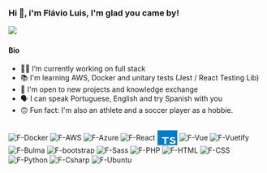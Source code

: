 ### Hi 👋, i'm Flávio Luis, I'm glad you came by!
<div> 
  <a href="https://www.linkedin.com/in/fl%C3%A1vio-almeida-luis-09927a8b" target="_blank"><img src="https://img.shields.io/badge/-LinkedIn-%230077B5?style=for-the-badge&logo=linkedin&logoColor=white" target="_blank"></a> 
  
</div>

  #### Bio

- 👨‍💻  I’m currently working on full stack
- 📚 I'm learning AWS, Docker and unitary tests (Jest / React Testing Lib)
- 🤝 I'm open to new projects and knowledge exchange
- 🗣️ I can speak Portuguese, English and try Spanish with you
- 🙃 Fun fact: I'm also an athlete and a soccer player as a hobbie.

<div style="display: inline_block"><br>
  <img align="center" alt="F-Docker" height="30" width="40" src="https://cdn.jsdelivr.net/gh/devicons/devicon/icons/docker/docker-original-wordmark.svg">
  <img align="center" alt="F-AWS" height="30" width="40" src="https://cdn.jsdelivr.net/gh/devicons/devicon/icons/amazonwebservices/amazonwebservices-original.svg">
  <img align="center" alt="F-Azure" height="30" width="40" src="https://cdn.jsdelivr.net/gh/devicons/devicon/icons/azure/azure-original.svg" >
  <img align="center" alt="F-React" height="30" width="40" src="https://cdn.jsdelivr.net/gh/devicons/devicon/icons/react/react-original.svg" >
  <img align="center" alt="F-Ts" height="30" width="40" src="https://raw.githubusercontent.com/devicons/devicon/master/icons/typescript/typescript-plain.svg">
  <img align="center" alt="F-Vue" height="30" width="40" src="https://cdn.jsdelivr.net/gh/devicons/devicon/icons/vuejs/vuejs-original.svg">
  <img align="center" alt="F-Vuetify" height="30" width="40" src="https://cdn.jsdelivr.net/gh/devicons/devicon/icons/vuetify/vuetify-original.svg" >
  <img align="center" alt="F-Bulma" height="30" width="40" src="https://cdn.jsdelivr.net/gh/devicons/devicon/icons/bulma/bulma-plain.svg">
  <img align="center" alt="F-bootstrap" height="30" width="40" src="https://cdn.jsdelivr.net/gh/devicons/devicon/icons/bootstrap/bootstrap-original.svg">
  <img align="center" alt="F-Sass" height="30" width="40" src="https://cdn.jsdelivr.net/gh/devicons/devicon/icons/sass/sass-original.svg">
  <img align="center" alt="F-PHP" height="30" width="40" src="https://cdn.jsdelivr.net/gh/devicons/devicon/icons/php/php-original.svg" >
  <img align="center" alt="F-HTML" height="30" width="40" src="https://cdn.jsdelivr.net/gh/devicons/devicon/icons/html5/html5-original.svg">
  <img align="center" alt="F-CSS" height="30" width="40" src="https://cdn.jsdelivr.net/gh/devicons/devicon/icons/css3/css3-original.svg">
  <img align="center" alt="F-Python" height="30" width="40" src="https://cdn.jsdelivr.net/gh/devicons/devicon/icons/python/python-original.svg">
  <img align="center" alt="F-Csharp" height="30" width="40" src="https://cdn.jsdelivr.net/gh/devicons/devicon/icons/csharp/csharp-original.svg" >
  <img align="center" alt="F-Ubuntu" height="30" width="40" src="https://cdn.jsdelivr.net/gh/devicons/devicon/icons/ubuntu/ubuntu-plain.svg"  >
</div>
